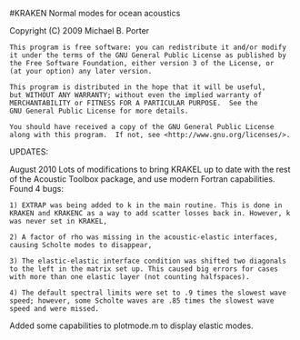 #KRAKEN Normal modes for ocean acoustics

   Copyright (C) 2009 Michael B. Porter

    This program is free software: you can redistribute it and/or modify
    it under the terms of the GNU General Public License as published by
    the Free Software Foundation, either version 3 of the License, or
    (at your option) any later version.

    This program is distributed in the hope that it will be useful,
    but WITHOUT ANY WARRANTY; without even the implied warranty of
    MERCHANTABILITY or FITNESS FOR A PARTICULAR PURPOSE.  See the
    GNU General Public License for more details.

    You should have received a copy of the GNU General Public License
    along with this program.  If not, see <http://www.gnu.org/licenses/>.


UPDATES:


August 2010
Lots of modifications to bring KRAKEL up to date with the rest of the
Acoustic Toolbox package, and use modern Fortran capabilities. Found 4
bugs:

	1) EXTRAP was being added to k in the main routine. This is done in KRAKEN and KRAKENC as a way to add scatter losses back in. However, k was never set in KRAKEL,

	2) A factor of rho was missing in the acoustic-elastic interfaces, causing Scholte modes to disappear,

	3) The elastic-elastic interface condition was shifted two diagonals to the left in the matrix set up. This caused big errors for cases with more than one elastic layer (not counting halfspaces).

	4) The default spectral limits were set to .9 times the slowest wave speed; however, some Scholte waves are .85 times the slowest wave speed and were missed.

Added some capabilities to plotmode.m to display elastic modes.
